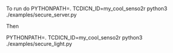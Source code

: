 To run do 
 PYTHONPATH=. TCDICN_ID=my_cool_senso2r python3 ./examples/secure_server.py

Then

 PYTHONPATH=. TCDICN_ID=my_cool_senso2r python3 ./examples/secure_light.py